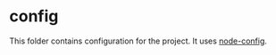 # config

This folder contains configuration for the project. It uses [node-config](https://github.com/node-config/node-config).
